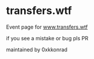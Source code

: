 # transfers.wtf
Event page for www.transfers.wtf

if you see a mistake or bug pls PR

maintained by 0xkkonrad
